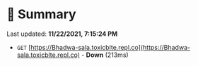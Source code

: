 # 📖 Summary
Last updated: **11/22/2021, 7:15:24 PM**

- `GET` [https://Bhadwa-sala.toxicblte.repl.co](https://Bhadwa-sala.toxicblte.repl.co) - **Down** (213ms)
